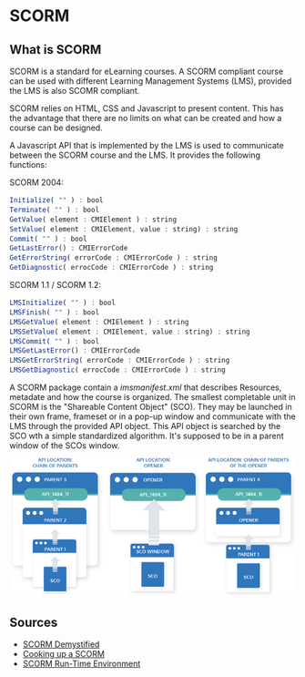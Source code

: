 # SCORM

## What is SCORM

SCORM is a standard for eLearning courses. A SCORM compliant course can be used with different Learning Management Systems (LMS), provided the LMS is also SCOMR compliant.

SCORM relies on HTML, CSS and Javascript to present content. This has the advantage that there are no limits on what can be created and how a course can be designed.

A Javascript API that is implemented by the LMS is used to communicate between the SCORM course and the LMS. It provides the following functions:

SCORM 2004:

``` javascript
Initialize( "" ) : bool
Terminate( "" ) : bool
GetValue( element : CMIElement ) : string
SetValue( element : CMIElement, value : string) : string
Commit( "" ) : bool
GetLastError() : CMIErrorCode
GetErrorString( errorCode : CMIErrorCode ) : string
GetDiagnostic( errocCode : CMIErrorCode ) : string
```
 
SCORM 1.1 / SCORM 1.2:

``` javascript
LMSInitialize( "" ) : bool
LMSFinish( "" ) : bool
LMSGetValue( element : CMIElement ) : string
LMSSetValue( element : CMIElement, value : string) : string
LMSCommit( "" ) : bool
LMSGetLastError() : CMIErrorCode
LMSGetErrorString( errorCode : CMIErrorCode ) : string
LMSGetDiagnostic( errocCode : CMIErrorCode ) : string
```

A SCORM package contain a _imsmanifest.xml_ that describes Resources, metadate and how the course is organized.
The smallest completable unit in SCORM is the "Shareable Content Object" (SCO). They may be launched in their own frame, frameset or in a pop-up window and communicate with the LMS through the provided API object. This API object is searched by the SCO wth a simple standardized algorithm. It's supposed to be in a parent window of the SCOs window.

![SCORM API](Rustici_scorm_diagram-1.png)

## Sources

- [SCORM Demystified](https://www.youtube.com/watch?v=FzxNwWvmwf4)
- [Cooking up a SCORM](https://scorm.com/wp-content/assets/cookbook/CookingUpASCORM_v1_2.pdf)
- [SCORM Run-Time Environment](https://scorm.com/scorm-explained/technical-scorm/run-time/)
